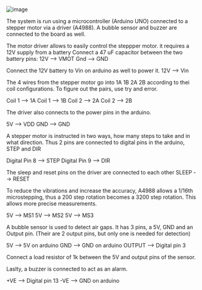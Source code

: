 ![image](https://user-images.githubusercontent.com/24414678/189598110-9c179740-400b-47fe-bb9c-21e436191397.png)


The system is run using a microcontroller (Arduino UNO) connected to a stepper motor via a driver (A4988). A bubble sensor and buzzer are connected to the board as well.

The motor driver allows to easily control the steppper motor. it requires a 12V supply from a battery Connect a 47 uF capacitor between the two battery pins:
12V --> VMOT
Gnd --> GND

Connect the 12V battery to Vin on arduino as well to power it.
12V --> Vin

The 4 wires from the stepper motor go into 1A 1B 2A 2B according to thei coil configurations. To figure out the pairs, use try and error.

Coil 1 --> 1A
Coil 1 --> 1B
Coil 2 --> 2A
Coil 2 --> 2B

The driver also connects to the power pins in the arduino.

5V --> VDD
GND --> GND

A stepper motor is instructed in two ways, how many steps to take and in what direction. Thus 2 pins are connected to digital pins in the arduino, STEP and DIR

Digital Pin 8 --> STEP
Digital Pin 9 --> DIR

The sleep and reset pins on the driver are connected to each other
SLEEP --> RESET

To reduce the vibrations and increase the accuracy, A4988 allows a 1/16th microstepping, thus a 200 step rotation becomes a 3200 step rotation. This allows more precise measurements.

5V --> MS1
5V --> MS2
5V --> MS3

A bubble sensor is used to detect air gaps. It has 3 pins, a 5V, GND and an Output pin. (Their are 2 output pins, but only one is needed for detection)

5V --> 5V on arduino
GND --> GND on arduino
OUTPUT --> Digital pin 3 

Connect a load resistor of 1k between the 5V and output pins of the sensor.

Laslty, a buzzer is connected to act as an alarm.

+VE --> Digital pin 13
-VE --> GND on arduino
